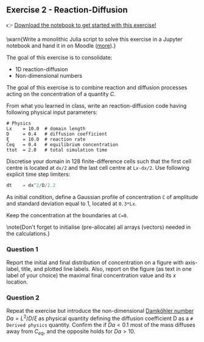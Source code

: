 <!--This file was generated, do not modify it.-->
## Exercise 2 - **Reaction-Diffusion**

👉 [Download the notebook to get started with this exercise!](https://github.com/eth-vaw-glaciology/course-101-0250-00/blob/main/exercise-notebooks/notebooks/lecture2_ex2.ipynb)

\warn{Write a monolithic Julia script to solve this exercise in a Jupyter notebook and hand it in on Moodle ([more](/homework)).}

The goal of this exercise is to consolidate:
- 1D reaction-diffusion
- Non-dimensional numbers

The goal of this exercise is to combine reaction and diffusion processes acting on the concentration of a quantity $C$.

From what you learned in class, write an reaction-diffusion code having following physical input parameters:

```
# Physics
Lx    = 10.0  # domain length
D     = 0.4   # diffusion coefficient
ξ     = 10.0  # reaction rate
Ceq   = 0.4   # equilibrium concentration
ttot  = 2.0   # total simulation time
```

Discretise your domain in 128 finite-difference cells such that the first cell centre is located at `dx/2` and the last cell centre at `Lx-dx/2`. Use following explicit time step limiters:

```julia
dt    = dx^2/D/2.2
```

As initial condition, define a Gaussian profile of concentration `C` of amplitude and standard deviation equal to 1, located at `0.3*Lx`.

Keep the concentration at the boundaries at `C=0`.

\note{Don't forget to initialise (pre-allocate) all arrays (vectors) needed in the calculations.}

### Question 1

Report the initial and final distribution of concentration on a figure with axis-label, title, and plotted line labels. Also, report on the figure (as text in one label of your choice) the maximal final concentration value and its $x$ location.

### Question 2

Repeat the exercise but introduce the non-dimensional [Damköhler number](https://en.wikipedia.org/wiki/Damköhler_numbers) $Da = L^2/D/ξ$ as physical quantity defining the diffusion coefficient D as a `# Derived physics` quantity. Confirm the if $Da < 0.1$ most of the mass diffuses away from $C_{eq}$, and the opposite holds for $Da > 10$.

